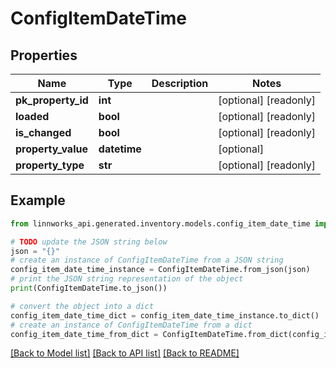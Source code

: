 # ConfigItemDateTime


## Properties

Name | Type | Description | Notes
------------ | ------------- | ------------- | -------------
**pk_property_id** | **int** |  | [optional] [readonly] 
**loaded** | **bool** |  | [optional] [readonly] 
**is_changed** | **bool** |  | [optional] [readonly] 
**property_value** | **datetime** |  | [optional] 
**property_type** | **str** |  | [optional] [readonly] 

## Example

```python
from linnworks_api.generated.inventory.models.config_item_date_time import ConfigItemDateTime

# TODO update the JSON string below
json = "{}"
# create an instance of ConfigItemDateTime from a JSON string
config_item_date_time_instance = ConfigItemDateTime.from_json(json)
# print the JSON string representation of the object
print(ConfigItemDateTime.to_json())

# convert the object into a dict
config_item_date_time_dict = config_item_date_time_instance.to_dict()
# create an instance of ConfigItemDateTime from a dict
config_item_date_time_from_dict = ConfigItemDateTime.from_dict(config_item_date_time_dict)
```
[[Back to Model list]](../README.md#documentation-for-models) [[Back to API list]](../README.md#documentation-for-api-endpoints) [[Back to README]](../README.md)



